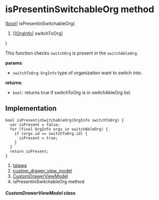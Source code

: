 
<div>

# isPresentinSwitchableOrg method

</div>


[[bool](https://api.flutter.dev/flutter/dart-core/bool-class.html)]
isPresentinSwitchableOrg(

1.  [[[OrgInfo](../../models_organization_org_info/OrgInfo-class.html)]
    switchToOrg]

)



This function checks `switchOrg` is present in the `switchAbleOrg`.

**params**:

-   `switchToOrg`: `OrgInfo` type of organization want to switch into.

**returns**:

-   `bool`: returns true if switchToOrg is in switchAbleOrg list.



## Implementation

``` language-dart
bool isPresentinSwitchableOrg(OrgInfo switchToOrg) {
  var isPresent = false;
  for (final OrgInfo orgs in switchAbleOrg) {
    if (orgs.id == switchToOrg.id) {
      isPresent = true;
    }
  }
  return isPresent;
}
```







1.  [talawa](../../index.html)
2.  [custom_drawer_view_model](../../view_model_widgets_view_models_custom_drawer_view_model/)
3.  [CustomDrawerViewModel](../../view_model_widgets_view_models_custom_drawer_view_model/CustomDrawerViewModel-class.html)
4.  isPresentinSwitchableOrg method

##### CustomDrawerViewModel class







